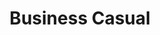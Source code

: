 ---
title:			"Business Casual"
slug:			business-casual
src:			/template-overviews/business-casual
categories:		template full-websites landing-pages
description:	"A Bootstrap 4 website template featuring full page background images and other easy to use Bootstrap elements."
bump:			"A fully developed business website."
img-src:		/img/templates/business-casual.jpg
img-desc:		"Free Bootstrap 4 Website Themes"
layout:			template-overview

meta-title: "Business Casual - Free Bootstrap 4 Website Template"
meta-description: "A free, full website template for Bootstrap 4 perfect for small businesses. All Start Bootstrap templates are free to use and open source."

features:
  - Four pre-built HTML pages:
  - Home page image slider
  - Stock photography by Death to the Stock Photo
  - Google Maps enabled contact page
  - Contact form elements
  - You will need to get the contact form working on your own, this demo is a great start!
  - Updated design featuring custom fonts and other style changes

long-description: "Business Casual is a full website template for Bootstrap 4. It features four different HTML pages and a number of custom style components."

alt-version:		"no"
user-version:		"no"

v4-version:     "yes"
alt-v4:         "https://github.com/BlackrockDigital/startbootstrap-business-casual/archive/v4-dev.zip"

redirect_from:
  - /business-casual/
  - /business-casual.php/
  - /templates/business-casual.html/
  - /templates/business-casual/
  - /business-casual/about.html/
  - /downloads/business-casual.zip/
---